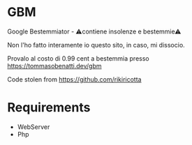# GBM
Google Bestemmiator - ⚠contiene insolenze e bestemmie⚠


Non l'ho fatto interamente io questo sito, in caso, mi dissocio.

Provalo al costo di 0.99 cent a bestemmia presso https://tommasobenatti.dev/gbm

Code stolen from https://github.com/rikiricotta

# Requirements
- WebServer
- Php
